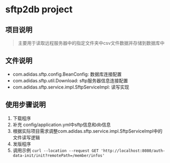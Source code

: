 sftp2db project
===================================================




项目说明
-----------
> 主要用于读取远程服务器中的指定文件夹中csv文件数据并存储到数据库中


文件说明
-----------
* com.adidas.sftp.config.BeanConfig: 数据库连接配置
* com.adidas.sftp.util.Download: sftp服务器信息连接配置
* com.adidas.sftp.service.impl.SftpServiceImpl: 读写实现

使用步骤说明
-----------
1. 下载程序
1. 补充 config/application.yml中sftp信息和db信息
1. 根据实际项目需求调整com.adidas.sftp.service.impl.SftpServiceImpl中的文件读写逻辑
1. 发版程序
1. 调用示例
``
curl --location --request GET 'http://localhost:8080/auth-data-init/init?remotePath=/member/infos'
``